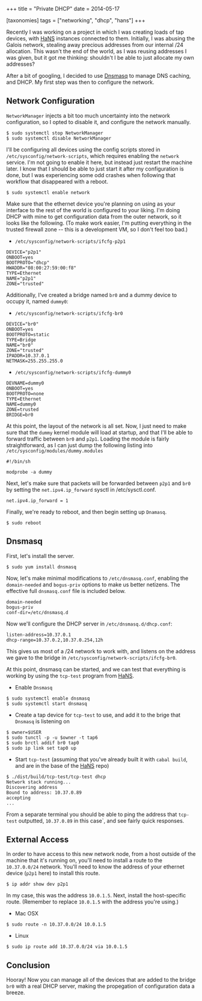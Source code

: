+++
title = "Private DHCP"
date = 2014-05-17

[taxonomies]
tags = ["networking", "dhcp", "hans"]
+++

Recently I was working on a project in which I was creating loads of tap
devices, with [HaNS](https://github.com/galoisinc/hans) instances connected to
them.  Initially, I was abusing the Galois network, stealing away precious
addresses from our internal /24 allocation.  This wasn't the end of the world,
as I was reusing addresses I was given, but it got me thinking: shouldn't I
be able to just allocate my own addresses?

<!-- more -->

After a bit of googling, I decided to use
[Dnsmasq](http://www.thekelleys.org.uk/dnsmasq/doc.html) to manage DNS caching,
and DHCP.  My first step was then to configure the network.

Network Configuration
---------------------
`NetworkManager` injects a bit too much uncertainty into the network
configuration, so I opted to disable it, and configure the network manually.

```
$ sudo systemctl stop NetworkManager
$ sudo systemctl disable NetworkManager
```

I'll be configuring all devices using the config scripts stored in
`/etc/sysconfig/network-scripts`, which requires enabling the `network` service.
I'm not going to enable it here, but instead just restart the machine later.  I
know that I should be able to just start it after my configuration is done, but
I was experiencing some odd crashes when following that workflow that
disappeared with a reboot.

```
$ sudo systemctl enable network
```

Make sure that the ethernet device you're planning on using as your interface to
the rest of the world is configured to your liking.  I'm doing DHCP with mine to
get configuration data from the outer network, so it looks like the following.
(To make work easier, I'm putting everything in the trusted firewall zone --
this is a development VM, so I don't feel too bad.)

 * `/etc/sysconfig/network-scripts/ifcfg-p2p1`

```
DEVICE="p2p1"
ONBOOT=yes
BOOTPROTO="dhcp"
HWADDR="08:00:27:59:00:f8"
TYPE=Ethernet
NAME="p2p1"
ZONE="trusted"
```

Additionally, I've created a bridge named `br0` and a dummy device to occupy it,
named `dummy0`:

 * `/etc/sysconfig/network-scripts/ifcfg-br0`
```
DEVICE="br0"
ONBOOT=yes
BOOTPROTO=static
TYPE=Bridge
NAME="br0"
ZONE="trusted"
IPADDR=10.37.0.1
NETMASK=255.255.255.0
```

 * `/etc/sysconfig/network-scripts/ifcfg-dummy0`
```
DEVNAME=dummy0
ONBOOT=yes
BOOTPROTO=none
TYPE=Ethernet
NAME=dummy0
ZONE=trusted
BRIDGE=br0
```

At this point, the layout of the network is all set.  Now, I just need to make
sure that the `dummy` kernel module will load at startup, and that I'll be able
to forward traffic between `br0` and `p2p1`.  Loading the module is fairly
straightforward, as I can just dump the following listing into
`/etc/sysconfig/modules/dummy.modules`

```
#!/bin/sh

modprobe -a dummy
```

Next, let's make sure that packets will be forwarded between `p2p1` and `br0` by
setting the `net.ipv4.ip_forward` sysctl in /etc/sysctl.conf.

```
net.ipv4.ip_forward = 1
```

Finally, we're ready to reboot, and then begin setting up `Dnamasq`.

```
$ sudo reboot
```

Dnsmasq
-------

First, let's install the server.

```
$ sudo yum install dnsmasq
```

Now, let's make minimal modifications to `/etc/dnsmasq.conf`, enabling the
`domain-needed` and `bogus-priv` options to make us better netizens.  The
effective full `dnsmasq.conf` file is included below.

```
domain-needed
bogus-priv
conf-dir=/etc/dnsmasq.d
```

Now we'll configure the DHCP server in `/etc/dnsmasq.d/dhcp.conf`:

```
listen-address=10.37.0.1
dhcp-range=10.37.0.2,10.37.0.254,12h
```

This gives us most of a /24 network to work with, and listens on the address we
gave to the bridge in `/etc/sysconfig/network-scripts/ifcfg-br0`.

At this point, dnsmasq can be started, and we can test that everything is
working by using the `tcp-test` program from
[HaNS](https://github.com/galoisinc/hans).

 * Enable `Dnsmasq`
```
$ sudo systemctl enable dnsmasq
$ sudo systemctl start dnsmasq
```

 * Create a tap device for `tcp-test` to use, and add it to the brige that
   `Dnsmasq` is listening on
```
$ owner=$USER
$ sudo tunctl -p -u $owner -t tap6
$ sudo brctl addif br0 tap0
$ sudo ip link set tap0 up
```

 * Start `tcp-test` (assuming that you've already built it with `cabal build`,
   and are in the base of the [HaNS](https://github.com/galoisinc/hans) repo)
```
$ ./dist/build/tcp-test/tcp-test dhcp
Network stack running...
Discovering address
Bound to address: 10.37.0.89
accepting
...
```

From a separate terminal you should be able to ping the address that `tcp-test`
outputted, `10.37.0.89` in this case`, and see fairly quick responses.


External Access
---------------

In order to have access to this new network node, from a host outside of the
machine that it's running on, you'll need to install a route to the
`10.37.0.0/24` network.  You'll need to know the address of your ethernet device
(`p2p1` here) to install this route.

```
$ ip addr show dev p2p1
```
In my case, this was the address `10.0.1.5`.  Next, install the host-specific
route.  (Remember to replace `10.0.1.5` with the address you're using.)

 * Mac OSX
```
$ sudo route -n 10.37.0.0/24 10.0.1.5
```

 * Linux
```
$ sudo ip route add 10.37.0.0/24 via 10.0.1.5
```

Conclusion
----------

Hooray!  Now you can manage all of the devices that are added to the bridge
`br0` with a real DHCP server, making the propegation of configuration data a
breeze.
